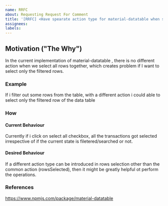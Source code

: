 ```yaml
---
name: RRFC
about: Requesting Request For Comment
title: '[RRFC] <Have spearate action type for material-datatable when select ALL>'
assignees:
labels:
---
```


<!--
# Before Opening Please...
- [ ] Search for an existing/duplicate RRFC which might be relevant to your RRFC
-->
## Motivation ("The Why")
In the current implementation of material-datatable , there is no different action when we select all rows together, which creates problem if I want to select only the filtered rows.

### Example
If i filter out some rows from the table, with a different action i could able to select only the filtered row of the data table

### How
#### Current Behaviour
Currently if i click on select all checkbox, all the transactions got selected irrespective of if the current state is filetered/searched or not.

#### Desired Behaviour
If a different action type can be introduced in rows selection other than the common action (rowsSelected), then it might be greatly helpful ot perform the operations.

### References
https://www.npmjs.com/package/material-datatable
